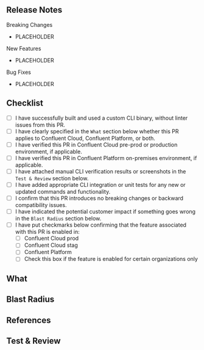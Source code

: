 Release Notes
-------------
<!--
If this PR introduces any user-facing changes, please document them below. Please delete any unused section titles and placeholders.
Please match the style of previous release notes: https://docs.confluent.io/confluent-cli/current/release-notes.html
-->

Breaking Changes
- PLACEHOLDER

New Features
- PLACEHOLDER

Bug Fixes
- PLACEHOLDER

Checklist
---------
<!-- 
Check each item below to ensure high-quality CLI development practices are followed. PR approval will not be granted until the checklist is fully reviewed.
For detailed instructions, please refer to this Confluence page: https://confluentinc.atlassian.net/wiki/spaces/AEGI/pages/3949592874/
-->
- [ ] I have successfully built and used a custom CLI binary, without linter issues from this PR.
- [ ] I have clearly specified in the `What` section below whether this PR applies to Confluent Cloud, Confluent Platform, or both. 
- [ ] I have verified this PR in Confluent Cloud pre-prod or production environment, if applicable.
- [ ] I have verified this PR in Confluent Platform on-premises environment, if applicable.
- [ ] I have attached manual CLI verification results or screenshots in the `Test & Review` section below.
- [ ] I have added appropriate CLI integration or unit tests for any new or updated commands and functionality.
- [ ] I confirm that this PR introduces no breaking changes or backward compatibility issues.
- [ ] I have indicated the potential customer impact if something goes wrong in the `Blast Radius` section below.
- [ ] I have put checkmarks below confirming that the feature associated with this PR is enabled in:
  - [ ] Confluent Cloud prod
  - [ ] Confluent Cloud stag
  - [ ] Confluent Platform
  - [ ] Check this box if the feature is enabled for certain organizations only

What
----
<!--
Briefly describe **what** you have changed and **why** these changes are necessary.
Optionally include: 
- The problem being solved or the feature being added. 
- The implementation strategy or approach taken. 
- Key technical details, design decisions, or any additional context reviewers should be aware of.
-->

Blast Radius
----
<!--
The Blast Radius section should include information on what will be the customer(s) impact if something goes wrong or unexpectedly, 
adding this section will trigger the PR author to think about the impact from product perspective, examples can be:
- Confluent Cloud customers who are using confluent kafka topic any subcommand will be blocked.
- Confluent Cloud customers who are using confluent kafka topic list commands will be blocked.
- Confluent Platform customers who are using --schema flag will be impacted.
- All customers who are using SSO to login will be impacted.
-->

References
----------
<!-- Include links to relevant resources for this PR, such as: 
- Related GitHub issues 
- Tickets (JIRA, etc.) 
- Internal documentation or design specs 
- Other related PRs 
Copy and paste the links below for easy reference.
-->

Test & Review
-------------
<!-- Has this PR been tested? If so, explain **how** it was tested. Include: 
- Steps taken to verify the changes. 
- Links to manual verification documents, logs, or screenshots to save reviewers' time. 
- Any additional notes on testing (e.g., environments used, edge cases tested). 
- Screenshot showing successful resource creation, updates etc.
Example: - [Manual Verification Document](https://docs.google.com/document/d/1GwXz9hNOkub_Br-2nssoYWCf6elZBvwo7TMhCNYinwE/edit?tab=t.0#heading=h.dvbi09ntxjw6)
-->
